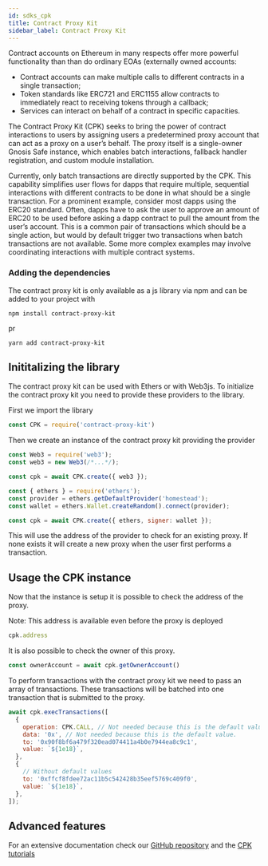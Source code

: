 ```yaml
---
id: sdks_cpk
title: Contract Proxy Kit
sidebar_label: Contract Proxy Kit
---
```


Contract accounts on Ethereum in many respects offer more powerful functionality than than do ordinary EOAs (externally owned accounts:

* Contract accounts can make multiple calls to different contracts in a single transaction;
* Token standards like ERC721 and ERC1155 allow contracts to immediately react to receiving tokens through a callback;
* Services can interact on behalf of a contract in specific capacities.

The Contract Proxy Kit (CPK) seeks to bring the power of contract interactions to users by assigning users a predetermined proxy account that can act as a proxy on a user’s behalf. The proxy itself is a single-owner Gnosis Safe instance, which enables batch interactions, fallback handler registration, and custom module installation.

Currently, only batch transactions are directly supported by the CPK. This capability simplifies user flows for dapps that require multiple, sequential interactions with different contracts to be done in what should be a single transaction. For a prominent example, consider most dapps using the ERC20 standard. Often, dapps have to ask the user to approve an amount of ERC20 to be used before asking a dapp contract to pull the amount from the user’s account. This is a common pair of transactions which should be a single action, but would by default trigger two transactions when batch transactions are not available. Some more complex examples may involve coordinating interactions with multiple contract systems.

### Adding the dependencies

The contract proxy kit is only available as a js library via npm and can be added to your project with

`npm install contract-proxy-kit`

pr

`yarn add contract-proxy-kit`


## Inititalizing the library

The contract proxy kit can be used with Ethers or with Web3js. To initialize the contract proxy kit you need to provide these providers to the library.

First we import the library
```js
const CPK = require('contract-proxy-kit')
```

Then we create an instance of the contract proxy kit providing the provider

<!--DOCUSAURUS_CODE_TABS-->
<!--Ethers-->
```js
const Web3 = require('web3');
const web3 = new Web3(/*...*/);

const cpk = await CPK.create({ web3 });
```
<!--Web3-->
```js
const { ethers } = require('ethers');
const provider = ethers.getDefaultProvider('homestead');
const wallet = ethers.Wallet.createRandom().connect(provider);

const cpk = await CPK.create({ ethers, signer: wallet });
```
<!--END_DOCUSAURUS_CODE_TABS-->

This will use the address of the provider to check for an existing proxy. If none exists it will create a new proxy when the user first performs a transaction.

## Usage the CPK instance

Now that the instance is setup it is possible to check the address of the proxy.

Note: This address is available even before the proxy is deployed

```js
cpk.address
```

It is also possible to check the owner of this proxy.

```js
const ownerAccount = await cpk.getOwnerAccount()
```

To perform transactions with the contract proxy kit we need to pass an array of transactions. These transactions will be batched into one transaction that is submitted to the proxy.

```js
await cpk.execTransactions([
  {
    operation: CPK.CALL, // Not needed because this is the default value.
    data: '0x', // Not needed because this is the default value.
    to: '0x90f8bf6a479f320ead074411a4b0e7944ea8c9c1',
    value: `${1e18}`,
  },
  {
    // Without default values
    to: '0xffcf8fdee72ac11b5c542428b35eef5769c409f0',
    value: `${1e18}`,
  },
]);
```

## Advanced features

For an extensive documentation check our [GitHub repository](https://github.com/gnosis/contract-proxy-kit) and the [CPK tutorials](sdks_04_tutorials.md)
